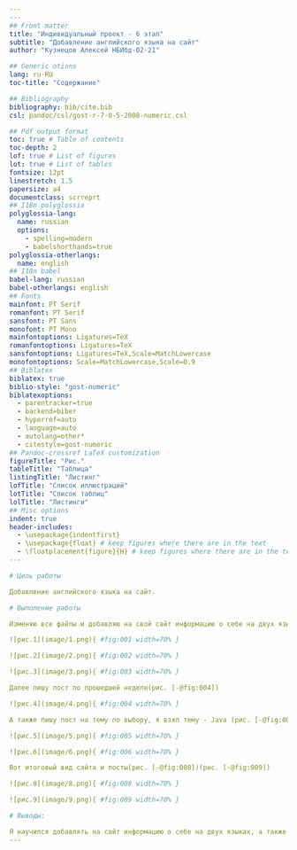```yaml
---
​---
## Front matter
title: "Индивидуальный проект - 6 этап"
subtitle: "Добавление английского языка на сайт"
author: "Кузнецов Алексей НБИбд-02-21"

## Generic otions
lang: ru-RU
toc-title: "Содержание"

## Bibliography
bibliography: bib/cite.bib
csl: pandoc/csl/gost-r-7-0-5-2008-numeric.csl

## Pdf output format
toc: true # Table of contents
toc-depth: 2
lof: true # List of figures
lot: true # List of tables
fontsize: 12pt
linestretch: 1.5
papersize: a4
documentclass: scrreprt
## I18n polyglossia
polyglossia-lang:
  name: russian
  options:
	- spelling=modern
	- babelshorthands=true
polyglossia-otherlangs:
  name: english
## I18n babel
babel-lang: russian
babel-otherlangs: english
## Fonts
mainfont: PT Serif
romanfont: PT Serif
sansfont: PT Sans
monofont: PT Mono
mainfontoptions: Ligatures=TeX
romanfontoptions: Ligatures=TeX
sansfontoptions: Ligatures=TeX,Scale=MatchLowercase
monofontoptions: Scale=MatchLowercase,Scale=0.9
## Biblatex
biblatex: true
biblio-style: "gost-numeric"
biblatexoptions:
  - parentracker=true
  - backend=biber
  - hyperref=auto
  - language=auto
  - autolang=other*
  - citestyle=gost-numeric
## Pandoc-crossref LaTeX customization
figureTitle: "Рис."
tableTitle: "Таблица"
listingTitle: "Листинг"
lofTitle: "Список иллюстраций"
lotTitle: "Список таблиц"
lolTitle: "Листинги"
## Misc options
indent: true
header-includes:
  - \usepackage{indentfirst}
  - \usepackage{float} # keep figures where there are in the text
  - \floatplacement{figure}{H} # keep figures where there are in the text
​---

# Цель работы

Добавление английского языка на сайт.

# Выполение работы

Изменяю все файлы и добавляю на свой сайт информацию о себе на двух языках (рис. [-@fig:001])(рис. [-@fig:002])(рис. [-@fig:003])

![рис.1](image/1.png){ #fig:001 width=70% }

![рис.2](image/2.png){ #fig:002 width=70% }

![рис.3](image/3.png){ #fig:003 width=70% }

Далее пишу пост по прошедшей неделе(рис. [-@fig:004])

![рис.4](image/4.png){ #fig:004 width=70% }

А также пишу пост на тему по выбору, я взял тему - Java (рис. [-@fig:005])(рис. [-@fig:006])

![рис.5](image/5.png){ #fig:005 width=70% }

![рис.6](image/6.png){ #fig:006 width=70% }

Вот итоговый вид сайта и посты(рис. [-@fig:008])(рис. [-@fig:009])

![рис.8](image/8.png){ #fig:008 width=70% }

![рис.9](image/9.png){ #fig:009 width=70% }

# Выводы:

Я научился добавлять на сайт информацию о себе на двух языках, а также попрактиковался в написании постов.
---
```

